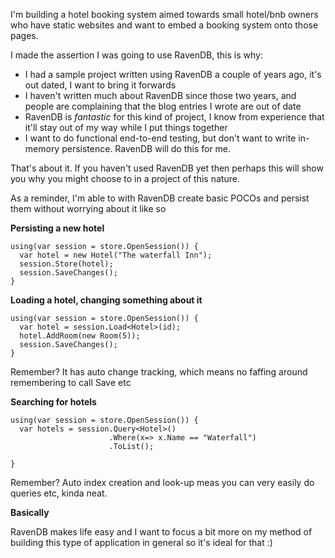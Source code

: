 I'm building a hotel booking system aimed towards small hotel/bnb owners who have static websites and want to embed a booking system onto those pages.

I made the assertion I was going to use RavenDB, this is why:

- I had a sample project written using RavenDB a couple of years ago, it's out dated, I want to bring it forwards
- I haven't written much about RavenDB since those two years, and people are complaining that the blog entries I wrote are out of date
- RavenDB is *fantastic* for this kind of project, I know from experience that it'll stay out of my way while I put things together
- I want to do functional end-to-end testing, but don't want to write in-memory persistence. RavenDB will do this for me.

That's about it. If you haven't used RavenDB yet then perhaps this will show you why you might choose to in a project of this nature.

As a reminder, I'm able to with RavenDB create basic POCOs and persist them without worrying about it like so


**Persisting a new hotel**


    using(var session = store.OpenSession()) {
      var hotel = new Hotel("The waterfall Inn");
      session.Store(hotel);
      session.SaveChanges();
    }



**Loading a hotel, changing something about it**


    using(var session = store.OpenSession()) {
      var hotel = session.Load<Hotel>(id);
      hotel.AddRoom(new Room(5));
      session.SaveChanges();
    }


Remember? It has auto change tracking, which means no faffing around remembering to call Save etc


**Searching for hotels**

    using(var session = store.OpenSession()) {
      var hotels = session.Query<Hotel>()
                          .Where(x=> x.Name == "Waterfall")
                          .ToList();

    }


Remember? Auto index creation and look-up meas you can very easily do queries etc, kinda neat.

**Basically**

RavenDB makes life easy and I want to focus a bit more on my method of building this type of application in general so it's ideal for that :)



